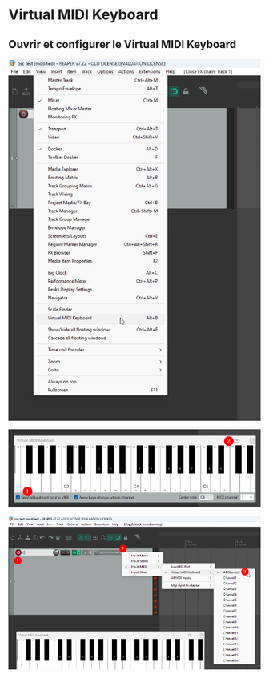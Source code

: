 # Virtual MIDI Keyboard

## Ouvrir et configurer le Virtual MIDI Keyboard

![](virtual-midi-keyboard_view.png)

![](virtual-midi-keyboard_configure.png)

![](virtual-midi-keyboard_activate.png)